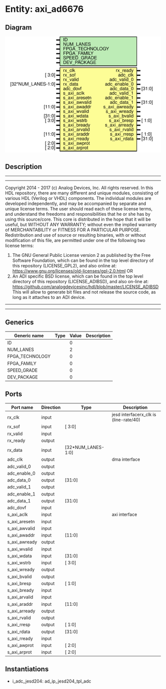 # Entity: axi_ad6676

## Diagram

![Diagram](axi_ad6676.svg "Diagram")
## Description

***************************************************************************
 ***************************************************************************
 Copyright 2014 - 2017 (c) Analog Devices, Inc. All rights reserved.
 In this HDL repository, there are many different and unique modules, consisting
 of various HDL (Verilog or VHDL) components. The individual modules are
 developed independently, and may be accompanied by separate and unique license
 terms.
 The user should read each of these license terms, and understand the
 freedoms and responsibilities that he or she has by using this source/core.
 This core is distributed in the hope that it will be useful, but WITHOUT ANY
 WARRANTY; without even the implied warranty of MERCHANTABILITY or FITNESS FOR
 A PARTICULAR PURPOSE.
 Redistribution and use of source or resulting binaries, with or without modification
 of this file, are permitted under one of the following two license terms:
   1. The GNU General Public License version 2 as published by the
      Free Software Foundation, which can be found in the top level directory
      of this repository (LICENSE_GPL2), and also online at:
      <https://www.gnu.org/licenses/old-licenses/gpl-2.0.html>
 OR
   2. An ADI specific BSD license, which can be found in the top level directory
      of this repository (LICENSE_ADIBSD), and also on-line at:
      https://github.com/analogdevicesinc/hdl/blob/master/LICENSE_ADIBSD
      This will allow to generate bit files and not release the source code,
      as long as it attaches to an ADI device.
 ***************************************************************************
 ***************************************************************************
 
## Generics

| Generic name    | Type | Value | Description |
| --------------- | ---- | ----- | ----------- |
| ID              |      | 0     |             |
| NUM_LANES       |      | 2     |             |
| FPGA_TECHNOLOGY |      | 0     |             |
| FPGA_FAMILY     |      | 0     |             |
| SPEED_GRADE     |      | 0     |             |
| DEV_PACKAGE     |      | 0     |             |
## Ports

| Port name     | Direction | Type               | Description                             |
| ------------- | --------- | ------------------ | --------------------------------------- |
| rx_clk        | input     |                    | jesd interfacerx_clk is (line-rate/40)  |
| rx_sof        | input     | [ 3:0]             |                                         |
| rx_valid      | input     |                    |                                         |
| rx_ready      | output    |                    |                                         |
| rx_data       | input     | [32*NUM_LANES-1:0] |                                         |
| adc_clk       | output    |                    | dma interface                           |
| adc_valid_0   | output    |                    |                                         |
| adc_enable_0  | output    |                    |                                         |
| adc_data_0    | output    | [31:0]             |                                         |
| adc_valid_1   | output    |                    |                                         |
| adc_enable_1  | output    |                    |                                         |
| adc_data_1    | output    | [31:0]             |                                         |
| adc_dovf      | input     |                    |                                         |
| s_axi_aclk    | input     |                    | axi interface                           |
| s_axi_aresetn | input     |                    |                                         |
| s_axi_awvalid | input     |                    |                                         |
| s_axi_awaddr  | input     | [11:0]             |                                         |
| s_axi_awready | output    |                    |                                         |
| s_axi_wvalid  | input     |                    |                                         |
| s_axi_wdata   | input     | [31:0]             |                                         |
| s_axi_wstrb   | input     | [ 3:0]             |                                         |
| s_axi_wready  | output    |                    |                                         |
| s_axi_bvalid  | output    |                    |                                         |
| s_axi_bresp   | output    | [ 1:0]             |                                         |
| s_axi_bready  | input     |                    |                                         |
| s_axi_arvalid | input     |                    |                                         |
| s_axi_araddr  | input     | [11:0]             |                                         |
| s_axi_arready | output    |                    |                                         |
| s_axi_rvalid  | output    |                    |                                         |
| s_axi_rresp   | output    | [ 1:0]             |                                         |
| s_axi_rdata   | output    | [31:0]             |                                         |
| s_axi_rready  | input     |                    |                                         |
| s_axi_awprot  | input     | [ 2:0]             |                                         |
| s_axi_arprot  | input     | [ 2:0]             |                                         |
## Instantiations

- i_adc_jesd204: ad_ip_jesd204_tpl_adc
